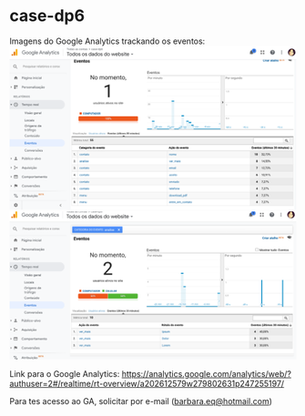 # case-dp6

Imagens do Google Analytics trackando os eventos:
![img.png](img.png)
![img_1.png](img_1.png)

Link para o Google Analytics: 
https://analytics.google.com/analytics/web/?authuser=2#/realtime/rt-overview/a202612579w279802631p247255197/

Para tes acesso ao GA, solicitar por e-mail (barbara.eq@hotmail.com)
